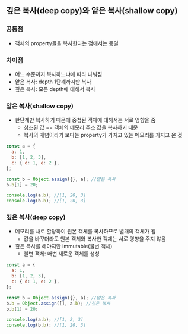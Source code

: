 ## 깊은 복사(deep copy)와 얕은 복사(shallow copy)

### 공통점

- 객체의 property들을 복사한다는 점에서는 동일

### 차이점

- 어느 수준까지 복사하느냐에 따라 나눠짐
- 얕은 복사: depth 1단계까지만 복사
- 깊은 복사: 모든 depth에 대해서 복사

### 얕은 복사(shallow copy)

- 한단계만 복사하기 때문에 중첩된 객체에 대해서는 서로 영향을 줌
  - 참조된 값 == 객체의 메모리 주소 값을 복사하기 때문
  - 복사의 개념이라기 보다는 property가 가지고 있는 메모리를 가지고 온 것

```js
const a = {
  a: 1,
  b: [1, 2, 3],
  c: { d: 1, e: 2 },
};

const b = Object.assign({}, a); //얕은 복사
b.b[1] = 20;

console.log(a.b); //[1, 20, 3]
console.log(b.b); //[1, 20, 3]
```

### 깊은 복사(deep copy)

- 메모리를 새로 할당하여 원본 객체를 복사하므로 별개의 객체가 됨
  - 값을 바꾸더라도 원본 객체와 복사한 객체는 서로 영향을 주지 않음
- 깊은 복사를 해야지만 immutable(불변 객체)
  - 불변 객체: 매번 새로운 객체를 생성

```js
const a = {
  a: 1,
  b: [1, 2, 3],
  c: { d: 1, e: 2 },
};

const b = Object.assign({}, a); //얕은 복사
b.b = Object.assign([], a.b); //깊은 복사
b.b[1] = 20;

console.log(a.b); //[1, 2, 3]
console.log(b.b); //[1, 20, 3]
```
